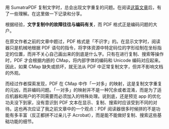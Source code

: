 用 SumatraPDF 复制文字时，总会出现文字重复的问题。在阅读[这篇文章](https://type.cyhsu.xyz/2018/12/why-do-pdf-copy-results-in-preview-app-have-redundant-characters/)后，有了一些理解。在这里做一下记录和分享。

根据经验，**文字复制中的故障往往与编码有关**，而 PDF 格式正是编码问题的大户。

在原文作者之前的文章中题过，PDF 格式是「不识字」的。在显示文字时，阅读器只是机械地根据 PDF 语句的指令，将字体资源中特定码位的字形绘制在坐标指定的位置，而并不关心自己画出来的到底是什么字。只有在进行复制、搜索等操作时，PDF 才会根据内嵌的 CMap，将内部字体的编码和 Unicode 编码对应起来。因此，如果 CMap 缺失或损坏，就无法从 PDF 中正常复制文字，但并不影响文档的外观。

而经过作者探索发现，PDF 在 CMap 中作「一对多」的映射，这是复制文字重复的元凶，而非编码问题。「一对多」的映射并不是一种冗余或者混淆，而是为了适应机器和用户的不同需要而必须加入的特殊处理。说到底，还是预览 app 的优化功夫没下到家，没有意识到 PDF 文本在显示、复制、搜索时应该受到不同的对待。这也再次应证了我之前文章中的一个观点：PDF 阅读器很多时候拼的不是功能有多丰富（反正都拼不过亲儿子 Acrobat），而是能不能做好复制、搜索这些基础功能的细节。